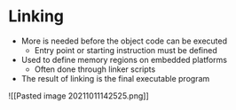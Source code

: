 # Linking 
- More is needed before the object code can be executed
	- Entry point or starting instruction must be defined
- Used to define memory regions on embedded platforms
	- Often done through linker scripts
- The result of linking is the final executable program

![[Pasted image 20211011142525.png]]
